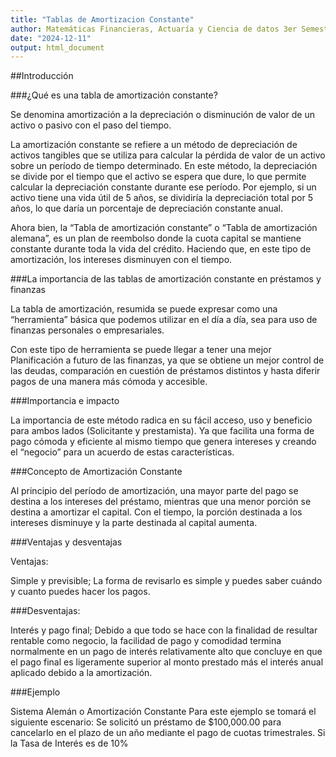 ```yaml
---
title: "Tablas de Amortizacion Constante"
author: Matemáticas Financieras, Actuaría y Ciencia de datos 3er Semestre; Leonardo Daniel Godínez Guízar
date: "2024-12-11"
output: html_document
---
```


##Introducción 

###¿Qué es una tabla de amortización constante? 

Se denomina amortización a la depreciación o disminución de valor de un activo o pasivo con el paso del tiempo. 

La amortización constante se refiere a un método de depreciación de activos tangibles que se utiliza para calcular la pérdida de valor de un activo sobre un período de tiempo determinado. En este método, la depreciación se divide por el tiempo que el activo se espera que dure, lo que permite calcular la depreciación constante durante ese período. Por ejemplo, si un activo tiene una vida útil de 5 años, se dividiría la depreciación total por 5 años, lo que daría un porcentaje de depreciación constante anual. 

Ahora bien, la “Tabla de amortización constante” o “Tabla de amortización alemana”, es un plan de reembolso donde la cuota capital se mantiene constante durante toda la vida del crédito. Haciendo que, en este tipo de amortización, los intereses disminuyen con el tiempo. 

###La importancia de las tablas de amortización constante en préstamos y finanzas  

La tabla de amortización, resumida se puede expresar como una “herramienta” básica que podemos utilizar en el día a día, sea para uso de finanzas personales o empresariales. 

Con este tipo de herramienta se puede llegar a tener una mejor Planificación a futuro de las finanzas, ya que se obtiene un mejor control de las deudas, comparación en cuestión de préstamos distintos y hasta diferir pagos de una manera más cómoda y accesible. 

###Importancia e impacto 

La importancia de este método radica en su fácil acceso, uso y beneficio para ambos lados (Solicitante y prestamista). Ya que facilita una forma de pago cómoda y eficiente al mismo tiempo que genera intereses y creando el “negocio” para un acuerdo de estas características.  

###Concepto de Amortización Constante 
 
Al principio del período de amortización, una mayor parte del pago se destina a los intereses del préstamo, mientras que una menor porción se destina a amortizar el capital. Con el tiempo, la porción destinada a los intereses disminuye y la parte destinada al capital aumenta. 

###Ventajas y desventajas 
 
Ventajas: 

Simple y previsible; La forma de revisarlo es simple y puedes saber cuándo y cuanto puedes hacer los pagos.  

###Desventajas: 

Interés y pago final; Debido a que todo se hace con la finalidad de resultar rentable como negocio, la facilidad de pago y comodidad termina normalmente en un pago de interés relativamente alto que concluye en que el pago final es ligeramente superior al monto prestado más el interés anual aplicado debido a la amortización. 

###Ejemplo 
 
Sistema Alemán o Amortización Constante 
Para este ejemplo se tomará el siguiente escenario: 
Se solicitó un préstamo de $100,000.00 para cancelarlo en el plazo de un año mediante el pago de cuotas trimestrales. Si la Tasa de Interés es de 10%  
